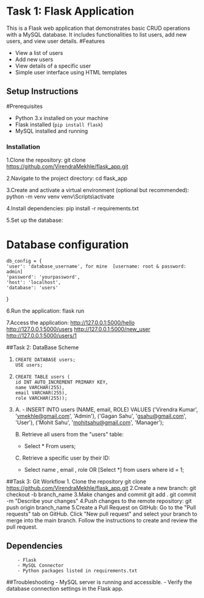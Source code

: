 # Task 1:  Flask Application
This is a Flask web application that demonstrates basic CRUD operations with a MySQL database. It includes functionalities to list users, add new users, and view user details.
#Features
 - View a list of users
 - Add new users
 - View details of a specific user
 - Simple user interface using HTML templates

## Setup Instructions
#Prerequisites
- Python 3.x installed on your machine
- Flask installed (`pip install flask`)
- MySQL installed and running
 
### Installation
1.Clone the repository:
   git clone https://github.com/VirendraMekhle/flask_app.git
   
2.Navigate to the project directory:
   cd flask_app
   
3.Create and activate a virtual environment (optional but recommended):
    python -m venv venv 
    venv\Scripts\activate

4.Install dependencies:
  pip install -r requirements.txt

5.Set up the database:
   # Database configuration
    db_config = {
    'user': 'database_username', for mine  [username: root & password: admin]
    'password': 'yourpassword',
    'host': 'localhost',
    'database': 'users'
  }
 
6.Run the application:
  flask run
  
7.Access the application:
   http://127.0.0.1:5000/hello
   http://127.0.0.1:5000/users 
   http://127.0.0.1:5000/new_user
   http://127.0.0.1:5000/users/1

##Task 2:  DataBase Scheme
   1.     CREATE DATABASE users;
          USE users;

   2.     CREATE TABLE users (
          id INT AUTO_INCREMENT PRIMARY KEY,
          name VARCHAR(255),
          email VARCHAR(255),
          role VARCHAR(255));
          
   3.   A. - INSERT INTO users (NAME, email, ROLE) VALUES
           ('Virendra Kumar', 'vmekhle@gmail.com', 'Admin'),
           ('Gagan Sahu', 'gsahu@gmail.com', 'User'),
           ('Mohit Sahu', 'mohitsahu@gmail.com', 'Manager');
         
        B. Retrieve all users from the "users" table: 
           - Select * From users;
        
        C. Retrieve a specific user by their ID: 
           - Select name , email , role  OR [Select *]
             from users
             where id = 1;

##Task 3: Git Workflow
        1. Clone the repository
           git clone https://github.com/VirendraMekhle/flask_app.git
        2.Create a new branch:
            git checkout -b branch_name
        3.Make changes and commit
            git add .
            git commit -m "Describe your changes"
        4.Push changes to the remote repository:
            git push origin branch_name
        5.Create a Pull Request on GitHub:
           Go to the "Pull requests" tab on GitHub.
           Click "New pull request" and select your branch to merge into the main branch.
           Follow the instructions to create and review the pull request.
        
 ## Dependencies
        - Flask
        - MySQL Connector
        - Python packages listed in requirements.txt

  ##Troubleshooting
        - MySQL server is running and accessible.
        - Verify the database connection settings in the Flask app.

  
